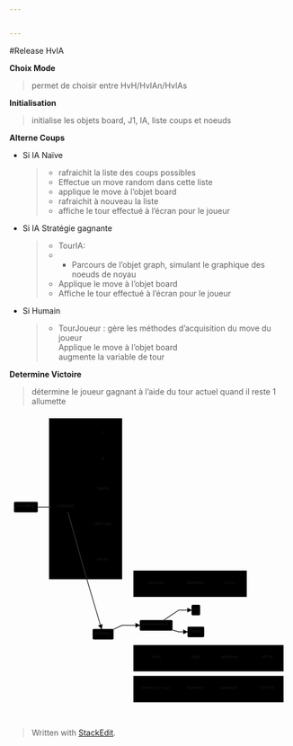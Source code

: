 ```yaml
---


---
```


<p>#Release HvIA</p>
<p><strong>Choix Mode</strong></p>
<blockquote>
<p>permet de choisir entre HvH/HvIAn/HvIAs</p>
</blockquote>
<p><strong>Initialisation</strong></p>
<blockquote>
<p>initialise les objets board, J1, IA, liste coups et noeuds</p>
</blockquote>
<p><strong>Alterne Coups</strong></p>
<ul>
<li>
<p>Si IA Naïve</p>
<blockquote>
<ul>
<li>rafraichit la liste des coups possibles</li>
<li>Effectue un move random dans cette liste</li>
<li>applique le move à l’objet board</li>
<li>rafraichit à nouveau la liste</li>
<li>affiche le tour effectué à l’écran pour le joueur</li>
</ul>
</blockquote>
</li>
<li>
<p>Si IA Stratégie gagnante</p>
<blockquote>
<ul>
<li>TourIA:</li>
<li>
<ul>
<li>Parcours de l’objet graph, simulant le graphique des noeuds de noyau</li>
</ul>
</li>
<li>Applique le move à l’objet board</li>
<li>Affiche le tour effectué à l’écran pour le joueur</li>
</ul>
</blockquote>
</li>
<li>
<p>Si Humain</p>
<blockquote>
<ul>
<li>TourJoueur : gère les méthodes d’acquisition du move du joueur<br>
Applique le move à l’objet board<br>
augmente la variable de tour</li>
</ul>
</blockquote>
</li>
</ul>
<p><strong>Determine Victoire</strong></p>
<blockquote>
<p>détermine le joueur gagnant à l’aide du tour actuel quand il reste 1 allumette</p>
</blockquote>
<div class="mermaid"><svg xmlns="http://www.w3.org/2000/svg" id="mermaid-svg-kB51gPOZYFWRSK2l" height="100%" viewBox="0 0 1255.2766647338867 1358.8516082763672" style="max-width:1255.2766647338867px;"><g><g class="output"><g class="clusters"><g class="cluster" id="subGraph3" style="opacity: 1;" transform="translate(800.9766693115234,753.6266403198242)"><rect width="502.6666717529297" height="116.71665954589844" x="-251.33333587646484" y="-58.35832977294922"></rect><g class="label"><g transform="translate(0,0)"><foreignObject width="0" height="0"><div xmlns="http://www.w3.org/1999/xhtml" style="display: inline-block; white-space: nowrap;"></div></foreignObject></g></g><text x="0" y="-44.35832977294922" fill="black" stroke="none" id="mermaid-svg-kB51gPOZYFWRSK2lText" style="text-anchor: middle;"> Humain</text></g><g class="cluster" id="subGraph2" style="opacity: 1;" transform="translate(882.4599990844727,1083.7766189575195)"><rect width="665.6333312988281" height="116.71665954589844" x="-332.81666564941406" y="-58.35832977294922"></rect><g class="label"><g transform="translate(0,0)"><foreignObject width="0" height="0"><div xmlns="http://www.w3.org/1999/xhtml" style="display: inline-block; white-space: nowrap;"></div></foreignObject></g></g><text x="0" y="-44.35832977294922" fill="black" stroke="none" id="mermaid-svg-kB51gPOZYFWRSK2lText" style="text-anchor: middle;"> IAs</text></g><g class="cluster" id="subGraph1" style="opacity: 1;" transform="translate(882.4599990844727,1220.493278503418)"><rect width="665.6333312988281" height="116.71665954589844" x="-332.81666564941406" y="-58.35832977294922"></rect><g class="label"><g transform="translate(0,0)"><foreignObject width="0" height="0"><div xmlns="http://www.w3.org/1999/xhtml" style="display: inline-block; white-space: nowrap;"></div></foreignObject></g></g><text x="0" y="-44.35832977294922" fill="black" stroke="none" id="mermaid-svg-kB51gPOZYFWRSK2lText" style="text-anchor: middle;"> IAn</text></g><g class="cluster" id="subGraph0" style="opacity: 1;" transform="translate(337.65500259399414,376.8133201599121)"><rect width="323.9766616821289" height="713.6266403198242" x="-161.98833084106445" y="-356.8133201599121"></rect><g class="label"><g transform="translate(0,0)"><foreignObject width="0" height="0"><div xmlns="http://www.w3.org/1999/xhtml" style="display: inline-block; white-space: nowrap;"></div></foreignObject></g></g><text x="0" y="-342.8133239746094" fill="black" stroke="none" id="mermaid-svg-kB51gPOZYFWRSK2lText" style="text-anchor: middle;"> ini</text></g></g><g class="edgePaths"><g class="edgePath" style="opacity: 1;"><path class="path" d="M125.66667175292969,413.7233200073242L150.6666717529297,413.7233200073242L175.6666717529297,413.7233200073242L200.6666717529297,413.7233200073242" marker-end="url(#arrowhead4114)" style="stroke: #333; stroke-width: 3.5px;fill:none"></path><defs><marker id="arrowhead4114" viewBox="0 0 10 10" refX="9" refY="5" markerUnits="strokeWidth" markerWidth="8" markerHeight="6" orient="auto"><path d="M 0 0 L 10 5 L 0 10 z" class="arrowheadPath" style="stroke-width: 1; stroke-dasharray: 1, 0;"></path></marker></defs></g><g class="edgePath" style="opacity: 1;"><path class="path" d="M258.87801944614523,390.364990234375L330.95001220703125,88.1066665649414L382.69000778198256,88.60666656494139" marker-end="url(#arrowhead4115)" style="fill:none"></path><defs><marker id="arrowhead4115" viewBox="0 0 10 10" refX="9" refY="5" markerUnits="strokeWidth" markerWidth="8" markerHeight="6" orient="auto"><path d="M 0 0 L 0 0 L 0 0 z" style="fill: #333"></path></marker></defs></g><g class="edgePath" style="opacity: 1;"><path class="path" d="M261.9569288395142,390.364990234375L330.95001220703125,204.02666473388672L382.9833427429201,204.52666473388675" marker-end="url(#arrowhead4116)" style="fill:none"></path><defs><marker id="arrowhead4116" viewBox="0 0 10 10" refX="9" refY="5" markerUnits="strokeWidth" markerWidth="8" markerHeight="6" orient="auto"><path d="M 0 0 L 0 0 L 0 0 z" style="fill: #333"></path></marker></defs></g><g class="edgePath" style="opacity: 1;"><path class="path" d="M276.33987723729075,390.364990234375L330.95001220703125,334.9799919128418L367.6566780090331,335.47999191284157" marker-end="url(#arrowhead4117)" style="fill:none"></path><defs><marker id="arrowhead4117" viewBox="0 0 10 10" refX="9" refY="5" markerUnits="strokeWidth" markerWidth="8" markerHeight="6" orient="auto"><path d="M 0 0 L 0 0 L 0 0 z" style="fill: #333"></path></marker></defs></g><g class="edgePath" style="opacity: 1;"><path class="path" d="M276.33987723729075,437.08164978027344L330.95001220703125,492.46664810180664L356.4500129699706,492.96664810180687" marker-end="url(#arrowhead4118)" style="fill:none"></path><defs><marker id="arrowhead4118" viewBox="0 0 10 10" refX="9" refY="5" markerUnits="strokeWidth" markerWidth="8" markerHeight="6" orient="auto"><path d="M 0 0 L 0 0 L 0 0 z" style="fill: #333"></path></marker></defs></g><g class="edgePath" style="opacity: 1;"><path class="path" d="M260.97686372308834,437.08164978027344L330.95001220703125,650.2199745178223L367.3900077819832,650.7199745178224" marker-end="url(#arrowhead4119)" style="fill:none"></path><defs><marker id="arrowhead4119" viewBox="0 0 10 10" refX="9" refY="5" markerUnits="strokeWidth" markerWidth="8" markerHeight="6" orient="auto"><path d="M 0 0 L 0 0 L 0 0 z" style="fill: #333"></path></marker></defs></g><g class="edgePath" style="opacity: 1;"><path class="path" d="M259.8273204823176,437.08164978027344L330.95001220703125,691.9233074188232L408.3870135397859,953.7016296386719" marker-end="url(#arrowhead4120)" style="stroke: #333; stroke-width: 3.5px;fill:none"></path><defs><marker id="arrowhead4120" viewBox="0 0 10 10" refX="9" refY="5" markerUnits="strokeWidth" markerWidth="8" markerHeight="6" orient="auto"><path d="M 0 0 L 10 5 L 0 10 z" class="arrowheadPath" style="stroke-width: 1; stroke-dasharray: 1, 0;"></path></marker></defs></g><g class="edgePath" style="opacity: 1;"><path class="path" d="M423.3900477182019,1000.4182891845703L499.6433334350586,1220.493278503418L524.6433334350586,1220.493278503418L549.6433334350586,1220.493278503418L574.6433334350586,1220.493278503418" marker-end="url(#arrowhead4121)" style="fill:none"></path><defs><marker id="arrowhead4121" viewBox="0 0 10 10" refX="9" refY="5" markerUnits="strokeWidth" markerWidth="8" markerHeight="6" orient="auto"><path d="M 0 0 L 10 5 L 0 10 z" class="arrowheadPath" style="stroke-width: 1; stroke-dasharray: 1, 0;"></path></marker></defs></g><g class="edgePath" style="opacity: 1;"><path class="path" d="M433.75861795925255,1000.4182891845703L499.6433334350586,1083.7766189575195L524.6433334350586,1083.7766189575195L549.6433334350586,1083.7766189575195L617.1849975585938,1083.7766189575195" marker-end="url(#arrowhead4122)" style="fill:none"></path><defs><marker id="arrowhead4122" viewBox="0 0 10 10" refX="9" refY="5" markerUnits="strokeWidth" markerWidth="8" markerHeight="6" orient="auto"><path d="M 0 0 L 10 5 L 0 10 z" class="arrowheadPath" style="stroke-width: 1; stroke-dasharray: 1, 0;"></path></marker></defs></g><g class="edgePath" style="opacity: 1;"><path class="path" d="M424.11450322287374,953.7016296386719L499.6433334350586,753.6266403198242L524.6433334350586,753.6266403198242L549.6433334350586,753.6266403198242L601.5683364868164,753.6266403198242" marker-end="url(#arrowhead4123)" style="fill:none"></path><defs><marker id="arrowhead4123" viewBox="0 0 10 10" refX="9" refY="5" markerUnits="strokeWidth" markerWidth="8" markerHeight="6" orient="auto"><path d="M 0 0 L 10 5 L 0 10 z" class="arrowheadPath" style="stroke-width: 1; stroke-dasharray: 1, 0;"></path></marker></defs></g><g class="edgePath" style="opacity: 1;"><path class="path" d="M461.7133369445801,955.4993413155687L499.6433334350586,937.8807945251465L524.6433334350586,937.8807945251465L549.6433334350586,937.8807945251465L577.7433319091797,937.8807945251465" marker-end="url(#arrowhead4124)" style="stroke: #333; stroke-width: 3.5px;fill:none"></path><defs><marker id="arrowhead4124" viewBox="0 0 10 10" refX="9" refY="5" markerUnits="strokeWidth" markerWidth="8" markerHeight="6" orient="auto"><path d="M 0 0 L 10 5 L 0 10 z" class="arrowheadPath" style="stroke-width: 1; stroke-dasharray: 1, 0;"></path></marker></defs></g><g class="edgePath" style="opacity: 1;"><path class="path" d="M726.2099990844727,1220.493278503418L751.2099990844727,1220.493278503418L779.3600006103516,1220.493278503418" marker-end="url(#arrowhead4125)" style="fill:none"></path><defs><marker id="arrowhead4125" viewBox="0 0 10 10" refX="9" refY="5" markerUnits="strokeWidth" markerWidth="8" markerHeight="6" orient="auto"><path d="M 0 0 L 10 5 L 0 10 z" class="arrowheadPath" style="stroke-width: 1; stroke-dasharray: 1, 0;"></path></marker></defs></g><g class="edgePath" style="opacity: 1;"><path class="path" d="M873.6100006103516,1220.493278503418L901.7600021362305,1220.493278503418L926.7600021362305,1220.493278503418" marker-end="url(#arrowhead4126)" style="fill:none"></path><defs><marker id="arrowhead4126" viewBox="0 0 10 10" refX="9" refY="5" markerUnits="strokeWidth" markerWidth="8" markerHeight="6" orient="auto"><path d="M 0 0 L 10 5 L 0 10 z" class="arrowheadPath" style="stroke-width: 1; stroke-dasharray: 1, 0;"></path></marker></defs></g><g class="edgePath" style="opacity: 1;"><path class="path" d="M1027.3100051879883,1220.493278503418L1052.3100051879883,1220.493278503418L1077.3100051879883,1220.493278503418L1102.3100051879883,1220.493278503418" marker-end="url(#arrowhead4127)" style="fill:none"></path><defs><marker id="arrowhead4127" viewBox="0 0 10 10" refX="9" refY="5" markerUnits="strokeWidth" markerWidth="8" markerHeight="6" orient="auto"><path d="M 0 0 L 10 5 L 0 10 z" class="arrowheadPath" style="stroke-width: 1; stroke-dasharray: 1, 0;"></path></marker></defs></g><g class="edgePath" style="opacity: 1;"><path class="path" d="M683.6683349609375,1083.7766189575195L751.2099990844727,1083.7766189575195L794.9266662597656,1083.7766189575195" marker-end="url(#arrowhead4128)" style="fill:none"></path><defs><marker id="arrowhead4128" viewBox="0 0 10 10" refX="9" refY="5" markerUnits="strokeWidth" markerWidth="8" markerHeight="6" orient="auto"><path d="M 0 0 L 0 0 L 0 0 z" style="fill: #333"></path></marker></defs></g><g class="edgePath" style="opacity: 1;"><path class="path" d="M858.0433349609375,1083.7766189575195L901.7600021362305,1083.7766189575195L926.7600021362305,1083.7766189575195" marker-end="url(#arrowhead4129)" style="fill:none"></path><defs><marker id="arrowhead4129" viewBox="0 0 10 10" refX="9" refY="5" markerUnits="strokeWidth" markerWidth="8" markerHeight="6" orient="auto"><path d="M 0 0 L 10 5 L 0 10 z" class="arrowheadPath" style="stroke-width: 1; stroke-dasharray: 1, 0;"></path></marker></defs></g><g class="edgePath" style="opacity: 1;"><path class="path" d="M1027.3100051879883,1083.7766189575195L1052.3100051879883,1083.7766189575195L1077.3100051879883,1083.7766189575195L1109.9016647338867,1083.7766189575195" marker-end="url(#arrowhead4130)" style="fill:none"></path><defs><marker id="arrowhead4130" viewBox="0 0 10 10" refX="9" refY="5" markerUnits="strokeWidth" markerWidth="8" markerHeight="6" orient="auto"><path d="M 0 0 L 10 5 L 0 10 z" class="arrowheadPath" style="stroke-width: 1; stroke-dasharray: 1, 0;"></path></marker></defs></g><g class="edgePath" style="opacity: 1;"><path class="path" d="M699.2849960327148,753.6266403198242L751.2099990844727,753.6266403198242L776.2099990844727,753.6266403198242" marker-end="url(#arrowhead4131)" style="fill:none"></path><defs><marker id="arrowhead4131" viewBox="0 0 10 10" refX="9" refY="5" markerUnits="strokeWidth" markerWidth="8" markerHeight="6" orient="auto"><path d="M 0 0 L 10 5 L 0 10 z" class="arrowheadPath" style="stroke-width: 1; stroke-dasharray: 1, 0;"></path></marker></defs></g><g class="edgePath" style="opacity: 1;"><path class="path" d="M876.7600021362305,753.6266403198242L901.7600021362305,753.6266403198242L941.7683334350586,753.6266403198242" marker-end="url(#arrowhead4132)" style="fill:none"></path><defs><marker id="arrowhead4132" viewBox="0 0 10 10" refX="9" refY="5" markerUnits="strokeWidth" markerWidth="8" markerHeight="6" orient="auto"><path d="M 0 0 L 10 5 L 0 10 z" class="arrowheadPath" style="stroke-width: 1; stroke-dasharray: 1, 0;"></path></marker></defs></g><g class="edgePath" style="opacity: 1;"><path class="path" d="M685.2833090121767,914.5224647521973L751.2099990844727,870.3432998657227L807.4349975585938,870.3432998657227" marker-end="url(#arrowhead4133)" style="stroke: #333; stroke-width: 3.5px;fill:none"></path><defs><marker id="arrowhead4133" viewBox="0 0 10 10" refX="9" refY="5" markerUnits="strokeWidth" markerWidth="8" markerHeight="6" orient="auto"><path d="M 0 0 L 10 5 L 0 10 z" class="arrowheadPath" style="stroke-width: 1; stroke-dasharray: 1, 0;"></path></marker></defs></g><g class="edgePath" style="opacity: 1;"><path class="path" d="M723.1100006103516,958.9243434738928L751.2099990844727,967.0599594116211L789.4683303833008,967.0599594116211" marker-end="url(#arrowhead4134)" style="stroke: #333; stroke-width: 3.5px;fill:none"></path><defs><marker id="arrowhead4134" viewBox="0 0 10 10" refX="9" refY="5" markerUnits="strokeWidth" markerWidth="8" markerHeight="6" orient="auto"><path d="M 0 0 L 10 5 L 0 10 z" class="arrowheadPath" style="stroke-width: 1; stroke-dasharray: 1, 0;"></path></marker></defs></g></g><g class="edgeLabels"><g class="edgeLabel" style="opacity: 1;" transform=""><g transform="translate(0,0)" class="label"><foreignObject width="0" height="0"><div xmlns="http://www.w3.org/1999/xhtml" style="display: inline-block; white-space: nowrap;"><span class="edgeLabel"></span></div></foreignObject></g></g><g class="edgeLabel" style="opacity: 1;" transform=""><g transform="translate(0,0)" class="label"><foreignObject width="0" height="0"><div xmlns="http://www.w3.org/1999/xhtml" style="display: inline-block; white-space: nowrap;"><span class="edgeLabel"></span></div></foreignObject></g></g><g class="edgeLabel" style="opacity: 1;" transform=""><g transform="translate(0,0)" class="label"><foreignObject width="0" height="0"><div xmlns="http://www.w3.org/1999/xhtml" style="display: inline-block; white-space: nowrap;"><span class="edgeLabel"></span></div></foreignObject></g></g><g class="edgeLabel" style="opacity: 1;" transform=""><g transform="translate(0,0)" class="label"><foreignObject width="0" height="0"><div xmlns="http://www.w3.org/1999/xhtml" style="display: inline-block; white-space: nowrap;"><span class="edgeLabel"></span></div></foreignObject></g></g><g class="edgeLabel" style="opacity: 1;" transform=""><g transform="translate(0,0)" class="label"><foreignObject width="0" height="0"><div xmlns="http://www.w3.org/1999/xhtml" style="display: inline-block; white-space: nowrap;"><span class="edgeLabel"></span></div></foreignObject></g></g><g class="edgeLabel" style="opacity: 1;" transform=""><g transform="translate(0,0)" class="label"><foreignObject width="0" height="0"><div xmlns="http://www.w3.org/1999/xhtml" style="display: inline-block; white-space: nowrap;"><span class="edgeLabel"></span></div></foreignObject></g></g><g class="edgeLabel" style="opacity: 1;" transform=""><g transform="translate(0,0)" class="label"><foreignObject width="0" height="0"><div xmlns="http://www.w3.org/1999/xhtml" style="display: inline-block; white-space: nowrap;"><span class="edgeLabel"></span></div></foreignObject></g></g><g class="edgeLabel" style="opacity: 1;" transform=""><g transform="translate(0,0)" class="label"><foreignObject width="0" height="0"><div xmlns="http://www.w3.org/1999/xhtml" style="display: inline-block; white-space: nowrap;"><span class="edgeLabel"></span></div></foreignObject></g></g><g class="edgeLabel" style="opacity: 1;" transform=""><g transform="translate(0,0)" class="label"><foreignObject width="0" height="0"><div xmlns="http://www.w3.org/1999/xhtml" style="display: inline-block; white-space: nowrap;"><span class="edgeLabel"></span></div></foreignObject></g></g><g class="edgeLabel" style="opacity: 1;" transform=""><g transform="translate(0,0)" class="label"><foreignObject width="0" height="0"><div xmlns="http://www.w3.org/1999/xhtml" style="display: inline-block; white-space: nowrap;"><span class="edgeLabel"></span></div></foreignObject></g></g><g class="edgeLabel" style="opacity: 1;" transform=""><g transform="translate(0,0)" class="label"><foreignObject width="0" height="0"><div xmlns="http://www.w3.org/1999/xhtml" style="display: inline-block; white-space: nowrap;"><span class="edgeLabel"></span></div></foreignObject></g></g><g class="edgeLabel" style="opacity: 1;" transform=""><g transform="translate(0,0)" class="label"><foreignObject width="0" height="0"><div xmlns="http://www.w3.org/1999/xhtml" style="display: inline-block; white-space: nowrap;"><span class="edgeLabel"></span></div></foreignObject></g></g><g class="edgeLabel" style="opacity: 1;" transform=""><g transform="translate(0,0)" class="label"><foreignObject width="0" height="0"><div xmlns="http://www.w3.org/1999/xhtml" style="display: inline-block; white-space: nowrap;"><span class="edgeLabel"></span></div></foreignObject></g></g><g class="edgeLabel" style="opacity: 1;" transform=""><g transform="translate(0,0)" class="label"><foreignObject width="0" height="0"><div xmlns="http://www.w3.org/1999/xhtml" style="display: inline-block; white-space: nowrap;"><span class="edgeLabel"></span></div></foreignObject></g></g><g class="edgeLabel" style="opacity: 1;" transform=""><g transform="translate(0,0)" class="label"><foreignObject width="0" height="0"><div xmlns="http://www.w3.org/1999/xhtml" style="display: inline-block; white-space: nowrap;"><span class="edgeLabel"></span></div></foreignObject></g></g><g class="edgeLabel" style="opacity: 1;" transform=""><g transform="translate(0,0)" class="label"><foreignObject width="0" height="0"><div xmlns="http://www.w3.org/1999/xhtml" style="display: inline-block; white-space: nowrap;"><span class="edgeLabel"></span></div></foreignObject></g></g><g class="edgeLabel" style="opacity: 1;" transform=""><g transform="translate(0,0)" class="label"><foreignObject width="0" height="0"><div xmlns="http://www.w3.org/1999/xhtml" style="display: inline-block; white-space: nowrap;"><span class="edgeLabel"></span></div></foreignObject></g></g><g class="edgeLabel" style="opacity: 1;" transform=""><g transform="translate(0,0)" class="label"><foreignObject width="0" height="0"><div xmlns="http://www.w3.org/1999/xhtml" style="display: inline-block; white-space: nowrap;"><span class="edgeLabel"></span></div></foreignObject></g></g><g class="edgeLabel" style="opacity: 1;" transform=""><g transform="translate(0,0)" class="label"><foreignObject width="0" height="0"><div xmlns="http://www.w3.org/1999/xhtml" style="display: inline-block; white-space: nowrap;"><span class="edgeLabel"></span></div></foreignObject></g></g><g class="edgeLabel" style="opacity: 1;" transform=""><g transform="translate(0,0)" class="label"><foreignObject width="0" height="0"><div xmlns="http://www.w3.org/1999/xhtml" style="display: inline-block; white-space: nowrap;"><span class="edgeLabel"></span></div></foreignObject></g></g><g class="edgeLabel" style="opacity: 1;" transform=""><g transform="translate(0,0)" class="label"><foreignObject width="0" height="0"><div xmlns="http://www.w3.org/1999/xhtml" style="display: inline-block; white-space: nowrap;"><span class="edgeLabel"></span></div></foreignObject></g></g></g><g class="nodes"><g class="node" style="opacity: 1;" id="K1" transform="translate(650.4266662597656,753.6266403198242)"><rect rx="0" ry="0" x="-48.85832977294922" y="-23.35832977294922" width="97.71665954589844" height="46.71665954589844"></rect><g class="label" transform="translate(0,0)"><g transform="translate(-38.85832977294922,-13.358329772949219)"><foreignObject width="77.71665954589844" height="26.716659545898438"><div xmlns="http://www.w3.org/1999/xhtml" style="display: inline-block; white-space: nowrap;">TourJoueur</div></foreignObject></g></g></g><g class="node" style="opacity: 1;" id="K2" transform="translate(826.4850006103516,753.6266403198242)"><rect rx="0" ry="0" x="-50.275001525878906" y="-23.35832977294922" width="100.55000305175781" height="46.71665954589844"></rect><g class="label" transform="translate(0,0)"><g transform="translate(-40.275001525878906,-13.358329772949219)"><foreignObject width="80.55000305175781" height="26.716659545898438"><div xmlns="http://www.w3.org/1999/xhtml" style="display: inline-block; white-space: nowrap;">ApplyMove</div></foreignObject></g></g></g><g class="node" style="opacity: 1;" id="K3" transform="translate(977.0350036621094,753.6266403198242)"><rect rx="0" ry="0" x="-35.26667022705078" y="-23.35832977294922" width="70.53334045410156" height="46.71665954589844"></rect><g class="label" transform="translate(0,0)"><g transform="translate(-25.26667022705078,-13.358329772949219)"><foreignObject width="50.53334045410156" height="26.716659545898438"><div xmlns="http://www.w3.org/1999/xhtml" style="display: inline-block; white-space: nowrap;">IncTour</div></foreignObject></g></g></g><g class="node" style="opacity: 1;" id="J1" transform="translate(650.4266662597656,1083.7766189575195)"><rect rx="0" ry="0" x="-33.241668701171875" y="-23.35832977294922" width="66.48333740234375" height="46.71665954589844"></rect><g class="label" transform="translate(0,0)"><g transform="translate(-23.241668701171875,-13.358329772949219)"><foreignObject width="46.48333740234375" height="26.716659545898438"><div xmlns="http://www.w3.org/1999/xhtml" style="display: inline-block; white-space: nowrap;">TourIA</div></foreignObject></g></g></g><g class="node" style="opacity: 1;" id="J11" transform="translate(826.4850006103516,1083.7766189575195)"><rect rx="0" ry="0" x="-31.558334350585938" y="-23.35832977294922" width="63.116668701171875" height="46.71665954589844"></rect><g class="label" transform="translate(0,0)"><g transform="translate(-21.558334350585938,-13.358329772949219)"><foreignObject width="43.116668701171875" height="26.716659545898438"><div xmlns="http://www.w3.org/1999/xhtml" style="display: inline-block; white-space: nowrap;">Graph</div></foreignObject></g></g></g><g class="node" style="opacity: 1;" id="J2" transform="translate(977.0350036621094,1083.7766189575195)"><rect rx="0" ry="0" x="-50.275001525878906" y="-23.35832977294922" width="100.55000305175781" height="46.71665954589844"></rect><g class="label" transform="translate(0,0)"><g transform="translate(-40.275001525878906,-13.358329772949219)"><foreignObject width="80.55000305175781" height="26.716659545898438"><div xmlns="http://www.w3.org/1999/xhtml" style="display: inline-block; white-space: nowrap;">ApplyMove</div></foreignObject></g></g></g><g class="node" style="opacity: 1;" id="J3" transform="translate(1146.2933349609375,1083.7766189575195)"><rect rx="0" ry="0" x="-36.39167022705078" y="-23.35832977294922" width="72.78334045410156" height="46.71665954589844"></rect><g class="label" transform="translate(0,0)"><g transform="translate(-26.39167022705078,-13.358329772949219)"><foreignObject width="52.78334045410156" height="26.716659545898438"><div xmlns="http://www.w3.org/1999/xhtml" style="display: inline-block; white-space: nowrap;">AffTour</div></foreignObject></g></g></g><g class="node" style="opacity: 1;" id="I1" transform="translate(650.4266662597656,1220.493278503418)"><rect rx="0" ry="0" x="-75.78333282470703" y="-23.35832977294922" width="151.56666564941406" height="46.71665954589844"></rect><g class="label" transform="translate(0,0)"><g transform="translate(-65.78333282470703,-13.358329772949219)"><foreignObject width="131.56666564941406" height="26.716659545898438"><div xmlns="http://www.w3.org/1999/xhtml" style="display: inline-block; white-space: nowrap;">Refresh liste coups</div></foreignObject></g></g></g><g class="node" style="opacity: 1;" id="I2" transform="translate(826.4850006103516,1220.493278503418)"><rect rx="0" ry="0" x="-47.125" y="-23.35832977294922" width="94.25" height="46.71665954589844"></rect><g class="label" transform="translate(0,0)"><g transform="translate(-37.125,-13.358329772949219)"><foreignObject width="74.25" height="26.716659545898438"><div xmlns="http://www.w3.org/1999/xhtml" style="display: inline-block; white-space: nowrap;">Randmove</div></foreignObject></g></g></g><g class="node" style="opacity: 1;" id="I3" transform="translate(977.0350036621094,1220.493278503418)"><rect rx="0" ry="0" x="-50.275001525878906" y="-23.35832977294922" width="100.55000305175781" height="46.71665954589844"></rect><g class="label" transform="translate(0,0)"><g transform="translate(-40.275001525878906,-13.358329772949219)"><foreignObject width="80.55000305175781" height="26.716659545898438"><div xmlns="http://www.w3.org/1999/xhtml" style="display: inline-block; white-space: nowrap;">ApplyMove</div></foreignObject></g></g></g><g class="node" style="opacity: 1;" id="I4" transform="translate(1146.2933349609375,1220.493278503418)"><rect rx="0" ry="0" x="-43.98332977294922" y="-23.35832977294922" width="87.96665954589844" height="46.71665954589844"></rect><g class="label" transform="translate(0,0)"><g transform="translate(-33.98332977294922,-13.358329772949219)"><foreignObject width="67.96665954589844" height="26.716659545898438"><div xmlns="http://www.w3.org/1999/xhtml" style="display: inline-block; white-space: nowrap;">AffTourIA</div></foreignObject></g></g></g><g class="node" style="opacity: 1;" id="B" transform="translate(253.30834197998047,413.7233200073242)"><rect rx="5" ry="5" x="-52.64167022705078" y="-23.35832977294922" width="105.28334045410156" height="46.71665954589844"></rect><g class="label" transform="translate(0,0)"><g transform="translate(-42.64167022705078,-13.358329772949219)"><foreignObject width="85.28334045410156" height="26.716659545898438"><div xmlns="http://www.w3.org/1999/xhtml" style="display: inline-block; white-space: nowrap;">Initialisation</div></foreignObject></g></g></g><g class="node" style="opacity: 1;" id="C" transform="translate(415.2966728210449,88.1066665649414)"><polygon points="33.1066650390625,0 66.213330078125,-33.1066650390625 33.1066650390625,-66.213330078125 0,-33.1066650390625" rx="5" ry="5" transform="translate(-33.1066650390625,33.1066650390625)"></polygon><g class="label" transform="translate(0,0)"><g transform="translate(-8.025001525878906,-13.358329772949219)"><foreignObject width="16.050003051757812" height="26.716659545898438"><div xmlns="http://www.w3.org/1999/xhtml" style="display: inline-block; white-space: nowrap;">J1</div></foreignObject></g></g></g><g class="node" style="opacity: 1;" id="D" transform="translate(415.2966728210449,204.02666473388672)"><polygon points="32.813330078125,0 65.62666015625,-32.813330078125 32.813330078125,-65.62666015625 0,-32.813330078125" rx="5" ry="5" transform="translate(-32.813330078125,32.813330078125)"></polygon><g class="label" transform="translate(0,0)"><g transform="translate(-7.658332824707031,-13.358329772949219)"><foreignObject width="15.316665649414062" height="26.716659545898438"><div xmlns="http://www.w3.org/1999/xhtml" style="display: inline-block; white-space: nowrap;">IA</div></foreignObject></g></g></g><g class="node" style="opacity: 1;" id="E" transform="translate(415.2966728210449,334.9799919128418)"><polygon points="48.13999633789063,0 96.27999267578126,-48.13999633789063 48.13999633789063,-96.27999267578126 0,-48.13999633789063" rx="5" ry="5" transform="translate(-48.13999633789063,48.13999633789063)"></polygon><g class="label" transform="translate(0,0)"><g transform="translate(-26.816665649414062,-13.358329772949219)"><foreignObject width="53.633331298828125" height="26.716659545898438"><div xmlns="http://www.w3.org/1999/xhtml" style="display: inline-block; white-space: nowrap;">Tableau</div></foreignObject></g></g></g><g class="node" style="opacity: 1;" id="F" transform="translate(415.2966728210449,492.46664810180664)"><polygon points="59.34666137695313,0 118.69332275390626,-59.34666137695313 59.34666137695313,-118.69332275390626 0,-59.34666137695313" rx="5" ry="5" transform="translate(-59.34666137695313,59.34666137695313)"></polygon><g class="label" transform="translate(0,0)"><g transform="translate(-40.82499694824219,-13.358329772949219)"><foreignObject width="81.64999389648438" height="26.716659545898438"><div xmlns="http://www.w3.org/1999/xhtml" style="display: inline-block; white-space: nowrap;">Liste Coups</div></foreignObject></g></g></g><g class="node" style="opacity: 1;" id="G" transform="translate(415.2966728210449,650.2199745178223)"><polygon points="48.4066650390625,0 96.813330078125,-48.4066650390625 48.4066650390625,-96.813330078125 0,-48.4066650390625" rx="5" ry="5" transform="translate(-48.4066650390625,48.4066650390625)"></polygon><g class="label" transform="translate(0,0)"><g transform="translate(-27.150001525878906,-13.358329772949219)"><foreignObject width="54.30000305175781" height="26.716659545898438"><div xmlns="http://www.w3.org/1999/xhtml" style="display: inline-block; white-space: nowrap;">Noeuds</div></foreignObject></g></g></g><g class="node" style="opacity: 1;" id="A" transform="translate(72.83333587646484,413.7233200073242)"><rect rx="5" ry="5" x="-52.833335876464844" y="-23.35832977294922" width="105.66667175292969" height="46.71665954589844"></rect><g class="label" transform="translate(0,0)"><g transform="translate(-42.833335876464844,-13.358329772949219)"><foreignObject width="85.66667175292969" height="26.716659545898438"><div xmlns="http://www.w3.org/1999/xhtml" style="display: inline-block; white-space: nowrap;">Choix Mode</div></foreignObject></g></g></g><g class="node" style="opacity: 1;" id="H" transform="translate(415.2966728210449,977.0599594116211)"><rect rx="5" ry="5" x="-46.416664123535156" y="-23.35832977294922" width="92.83332824707031" height="46.71665954589844"></rect><g class="label" transform="translate(0,0)"><g transform="translate(-36.416664123535156,-13.358329772949219)"><foreignObject width="72.83332824707031" height="26.716659545898438"><div xmlns="http://www.w3.org/1999/xhtml" style="display: inline-block; white-space: nowrap;">AlternTour</div></foreignObject></g></g></g><g class="node" style="opacity: 1;" id="L" transform="translate(650.4266662597656,937.8807945251465)"><rect rx="5" ry="5" x="-72.68333435058594" y="-23.35832977294922" width="145.36666870117188" height="46.71665954589844"></rect><g class="label" transform="translate(0,0)"><g transform="translate(-62.68333435058594,-13.358329772949219)"><foreignObject width="125.36666870117188" height="26.716659545898438"><div xmlns="http://www.w3.org/1999/xhtml" style="display: inline-block; white-space: nowrap;">détermineVictoire</div></foreignObject></g></g></g><g class="node" style="opacity: 1;" id="M" transform="translate(826.4850006103516,870.3432998657227)"><rect rx="5" ry="5" x="-19.050003051757812" y="-23.35832977294922" width="38.100006103515625" height="46.71665954589844"></rect><g class="label" transform="translate(0,0)"><g transform="translate(-9.050003051757812,-13.358329772949219)"><foreignObject width="18.100006103515625" height="26.716659545898438"><div xmlns="http://www.w3.org/1999/xhtml" style="display: inline-block; white-space: nowrap;">fin</div></foreignObject></g></g></g><g class="node" style="opacity: 1;" id="N" transform="translate(826.4850006103516,967.0599594116211)"><rect rx="5" ry="5" x="-37.01667022705078" y="-23.35832977294922" width="74.03334045410156" height="46.71665954589844"></rect><g class="label" transform="translate(0,0)"><g transform="translate(-27.01667022705078,-13.358329772949219)"><foreignObject width="54.03334045410156" height="26.716659545898438"><div xmlns="http://www.w3.org/1999/xhtml" style="display: inline-block; white-space: nowrap;">Rejouer</div></foreignObject></g></g></g></g></g></g></svg></div>
<blockquote>
<p>Written with <a href="https://stackedit.io/">StackEdit</a>.</p>
</blockquote>

